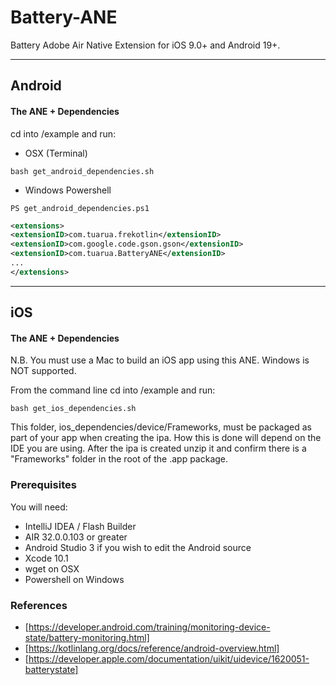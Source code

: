 # Battery-ANE

Battery Adobe Air Native Extension for iOS 9.0+ and Android 19+.    

-------------

## Android

#### The ANE + Dependencies

cd into /example and run:
- OSX (Terminal)
```shell
bash get_android_dependencies.sh
```
- Windows Powershell
```shell
PS get_android_dependencies.ps1
```

```xml
<extensions>
<extensionID>com.tuarua.frekotlin</extensionID>
<extensionID>com.google.code.gson.gson</extensionID>
<extensionID>com.tuarua.BatteryANE</extensionID>
...
</extensions>
```

-------------

## iOS

#### The ANE + Dependencies

N.B. You must use a Mac to build an iOS app using this ANE. Windows is NOT supported.

From the command line cd into /example and run:

```shell
bash get_ios_dependencies.sh
```

This folder, ios_dependencies/device/Frameworks, must be packaged as part of your app when creating the ipa. How this is done will depend on the IDE you are using.
After the ipa is created unzip it and confirm there is a "Frameworks" folder in the root of the .app package.   

### Prerequisites

You will need:

- IntelliJ IDEA / Flash Builder
- AIR 32.0.0.103 or greater
- Android Studio 3 if you wish to edit the Android source
- Xcode 10.1
- wget on OSX
- Powershell on Windows

### References
* [https://developer.android.com/training/monitoring-device-state/battery-monitoring.html]
* [https://kotlinlang.org/docs/reference/android-overview.html] 
* [https://developer.apple.com/documentation/uikit/uidevice/1620051-batterystate]
